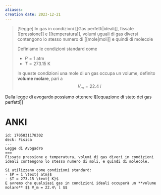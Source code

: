 ```yaml
---
aliases: 
creation date: 2023-12-21
---
```


> [!legge]
> In gas in condizioni [[Gas perfetti|ideali]], fissate [[pressione]] e [[temperatura]], volumi uguali di gas diversi contengono lo stesso numero di [[mole|moli]] e quindi di molecole
>
>Definiamo le condizioni standard come
>- $P = 1 \text{ atm}$
>- $T = 273.15 \text{ K}$
>
>In queste condizioni una mole di un gas occupa un volume, definito **volume molare**, pari a
>$$ V_{m} = 22.4\ l $$


Dalla legge di avogardo possiamo ottenere l[[equazione di stato dei gas perfetti]]

# ANKI

```anki
id: 1705831178302
deck: Fisica
---
Legge di Avogadro
===
Fissate pressione e temperatura, volumi di gas diveri in condizioni ideali contengono lo stesso numero di moli, e quindi di molecole.

Si utilizzano come condizioni standard:
- $P = 1 \text{ atm}$
- $T = 273.15 \text{ K}$
E avremo che qualsiasi gas in condizioni ideali occuperà un **volume molare** $$ V_m = 22.4\ l $$

```
